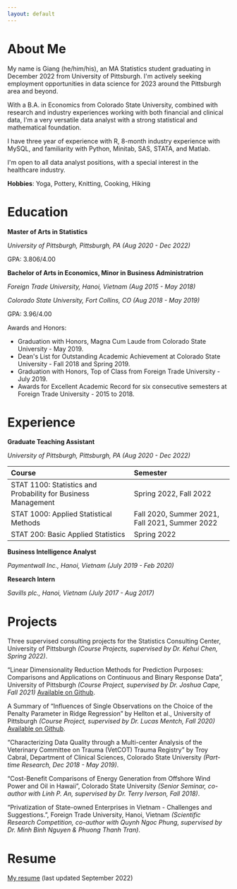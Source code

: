 ```yaml
---
layout: default
---
```


# About Me

My name is Giang (he/him/his), an MA Statistics student graduating in December 2022 from University of Pittsburgh. I'm actively seeking employment opportunities in data science for 2023 around the Pittsburgh area and beyond.

With a B.A. in Economics from Colorado State University, combined with research and industry experiences working with both financial and clinical data, I'm a very versatile data analyst with a strong statistical and mathematical foundation. 

I have three year of experience with R, 8-month industry experience with MySQL, and familiarity with Python, Minitab, SAS, STATA, and Matlab. 

I'm open to all data analyst positions, with a special interest in the healthcare industry.

**Hobbies**: Yoga, Pottery, Knitting, Cooking, Hiking

# Education

**Master of Arts in Statistics** 

*University of Pittsburgh, Pittsburgh, PA (Aug 2020 - Dec 2022)*

GPA: 3.806/4.00

**Bachelor of Arts in Economics, Minor in Business Administratrion**

*Foreign Trade University, Hanoi, Vietnam (Aug 2015 - May 2018)*

*Colorado State University, Fort Collins, CO (Aug 2018 - May 2019)*

GPA: 3.96/4.00

Awards and Honors:

* Graduation with Honors, Magna Cum Laude from Colorado State University - May 2019.
* Dean's List for Outstanding Academic Achievement at Colorado State University - Fall 2018 and Spring 2019.
* Graduation with Honors, Top of Class from Foreign Trade University - July 2019.
* Awards for Excellent Academic Record for six consecutive semesters at Foreign Trade University - 2015 to 2018.

# Experience

**Graduate Teaching Assistant**

*University of Pittsburgh, Pittsburgh, PA (Aug 2020 - Dec 2022)*

| Course       | Semester         |
|:-------------|:------------------|
| STAT 1100: Statistics and Probability for Business Management           | Spring 2022, Fall 2022 |
| STAT 1000: Applied Statistical Methods           | Fall 2020, Summer 2021, Fall 2021, Summer 2022 |
| STAT 200: Basic Applied Statistics | Spring 2022   |

**Business Intelligence Analyst**

*Paymentwall Inc., Hanoi, Vietnam (July 2019 - Feb 2020)*

**Research Intern**

*Savills plc., Hanoi, Vietnam (July 2017 - Aug 2017)*

# Projects

Three supervised consulting projects for the Statistics Consulting Center, University of Pittsburgh *(Course Projects, supervised by Dr. Kehui Chen, Spring 2022)*.

“Linear Dimensionality Reduction Methods for Prediction Purposes: Comparisons and Applications on Continuous and Binary Response Data”, University of Pittsburgh *(Course Project, supervised by Dr. Joshua Cape, Fall 2021)* [Available on Github](https://github.com/giaangvu/Linear_Dimensionality_Reduction).

A Summary of “Influences of Single Observations on the Choice of the Penalty Parameter in Ridge Regression” by Hellton et al., University of Pittsburgh *(Course Project, supervised by Dr. Lucas Mentch, Fall 2020)* [Available on Github](https://github.com/giaangvu/Ridge_Penalty_Parameter).

“Characterizing Data Quality through a Multi-center Analysis of the Veterinary Committee on Trauma (VetCOT) Trauma Registry” by Troy Cabral, Department of Clinical Sciences, Colorado State University *(Part-time Research, Dec 2018 - May 2019)*.

“Cost-Benefit Comparisons of Energy Generation from Offshore Wind Power and Oil in Hawaii”, Colorado State University *(Senior Seminar, co-author with Linh P. An, supervised by Dr. Terry Iverson, Fall 2018)*.

“Privatization of State-owned Enterprises in Vietnam - Challenges and Suggestions.”, Foreign Trade University, Hanoi, Vietnam *(Scientific Research Competition, co-author with Quynh Ngoc Phung, supervised by Dr. Minh Binh Nguyen & Phuong Thanh Tran)*.

# Resume

[My resume](https://drive.google.com/file/d/1Cao4dnipFmyrtKnzW4bl7PrjOtw-dIPP/view?usp=sharing) (last updated September 2022)

